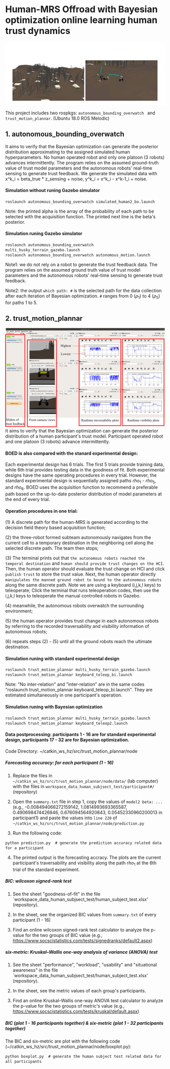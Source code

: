 # Human-MRS Offroad with Bayesian optimization online learning human trust dynamics

![alt text](https://github.com/huanfez/robots_bounding_overwatch_with_human_trust/blob/main/results/ROS_3d_view.png?raw=true)

This project includes two rospkgs: `autonomous_bounding_overwatch ` and ` trust_motion_plannar `. (Ubuntu 18.0 ROS Melodic)

## 1. autonomous_bounding_overwatch
It aims to verify that the Bayesian optimization can generate the posterior distribution approximating to the assigned simulated human hyperparameters. No human operated robot and only one platoon (3 robots) advances intermittently. The program relies on the assumed ground-truth value of trust model parameters and the autonomous robots' real-time sensing to generate trust feedback. We generate the simulated data with x^k_i = beta_true * z_sensing + noise, y^k_i = x^k_i - x^k-1_i + noise. 

#### Simulation without runing Gazebo simulator
```
roslaunch autonomous_bounding_overwatch simulated_human2_bo.launch
```
Note: the printed alpha is the array of the probability of each path to be selected with the acquisition function. The printed next line is the beta's posterior.

#### Simulation runing Gazebo simulator
```
roslaunch autonomous_bounding_overwatch multi_husky_terrain_gazebo.launch
roslaunch autonomous_bounding_overwatch autonomous_motion.launch
```

Note1: we do not rely on a robot to generate the trust feedback data. The program relies on the assumed ground truth value of trust model parameters and the autonomous robots' real-time sensing to generate trust feedback. 

Note2: the output `which path: #` is the selected path for the data collection after each iteration of Bayesian optimization. `#` ranges from 0 ($\rho_1$) to 4 ($\rho_5$) for paths 1 to 5.

## 2. trust_motion_plannar
![alt text](https://github.com/huanfez/robots_bounding_overwatch_with_human_trust/blob/main/results/hci.png?raw=true)
It aims to verify that the Bayesian optimization can generate the posterior distribution of a human participant's trust model. Participant operated robot and one platoon (3 robots) advance intermittently.

#### BOED is also compared with the stanard experimental design:

Each experimental design has 6 trials. The first 5 trials provide training data, while 6th trial provides testing data in the goodness of fit. 
Both experimental designs have the same operating procedures in every trial. However, the standard experimental design is sequentially assigned paths $rho_1$ - $rho_5$, and $rho_6$. BOED uses the acquisition function to recommend a preferable path based on the up-to-date posterior distribution of model parameters at the end of every trial.

#### Operation procedures in one trial:

(1) A discrete path for the human-MRS is generated according to the decision field theory based acquisition function;

(2) the three-robot formed subteam autonomously navigates from the current cell to a temporary destination in the neighboring cell along the selected discrete path. The team then stops; 

(3) The terminal prints out that `the autonomous robots reached the temporal destination` and `human should provide trust changes on the HCI`. Then, the human operator should evaluate the trust change on HCI and click `publish trust` to store the trust value. Next, the human operator directly `manipulates the manned ground robot to bound to the autonomous robots` along the same discrete path. Note we are using a keyboard (i,j,k,l keys) to teleoperate; Click the terminal that runs teleoperation codes, then use the i,j,k,l keys to teleoperate the manual controlled robots in Gazebo. 

(4) meanwhile, the autonomous robots overwatch the surrounding environment;

(5) the human operator provides trust change in each autonomous robots by referring to the recorded traversability and visibility information of autonomous robots; 

(6) repeats steps (2) - (5) until all the ground robots reach the ultimate destination.


#### Simulation runing with standard experimental design
```
roslaunch trust_motion_plannar multi_husky_terrain_gazebo.launch
roslaunch trust_motion_plannar keyboard_teleop_bi.launch
```

Note: "No inter-relation" and "inter-relation" are in the same codes "roslaunch trust_motion_plannar keyboard_teleop_bi.launch". They are estimated simultaneously in one participant's operation.


#### Simulation runing with Bayesian optimization
```
roslaunch trust_motion_plannar multi_husky_terrain_gazebo.launch
roslaunch trust_motion_plannar keyboard_teleop2.launch
```


#### Data postprocessing: participants 1 - 16 are for standard experimental design, participants 17 - 32 are for Bayesian optimization.

Code Directory: ~/catkin_ws_hz/src/trust_motion_plannar/node

##### Forecasting accuracy: for each participant (1 - 16)

1. Replace the files in `~/catkin_ws_hz/src/trust_motion_plannar/node/data/` (lab computer) with the files in `workspace_data_human_subjsect_test/participant#/` (repository)

2. Open the `summary.txt` file in step 1, copy the values of `model2 beta: ...` (e.g., -0.008494066272159142, 1.0814993693365587, 0.490698474426846, 0.676094564920843, 0.05452330960200013 in participant1) and paste the values into `line 220` of `~/catkin_ws_hz/src/trust_motion_plannar/node/prediction.py`

3. Run the following code:

```
python prediction.py  # generate the prediction accuracy related data for a participant
```
4. The printed output is the forecasting accracy. The plots are the current participant's traversability and visibility along the path $rho_1$ at the 6th trial of the standard experiment. 

##### BIC: wilcoxon signed-rank test
1. See the sheet "goodness-of-fit" in the file `workspace_data_human_subjsect_test/human_subject_test.xlsx' (repository). 

2. In the sheet, see the organized BIC values from `summary.txt` of every participant (1 - 16)

3. Find an online wilcoxon signed-rank test calculator to analyze the p-value for the two groups of BIC value (e.g., https://www.socscistatistics.com/tests/signedranks/default2.aspx)

##### six-metric: Kruskal–Wallis one-way analysis of variance (ANOVA) test
1. See the sheet "performance", "workload", "usability" and "situational awareness" in the file `workspace_data_human_subjsect_test/human_subject_test.xlsx' (repository). 

2. In the sheet, see the metric values of each group's participants.

3. Find an online Kruskal–Wallis one-way ANOVA test calculator to analyze the p-value for the two groups of metric's value (e.g., https://www.socscistatistics.com/tests/kruskal/default.aspx)

##### BIC (plot 1 - 16 participants together) & six-metric (plot 1 - 32 participants together) 
The BIC and six-metric are plot with the following code (~/catkin_ws_hz/src/trust_motion_plannar/node/boxplot.py):
```
python boxplot.py  # generate the human subject test related data for all participants
```
 
